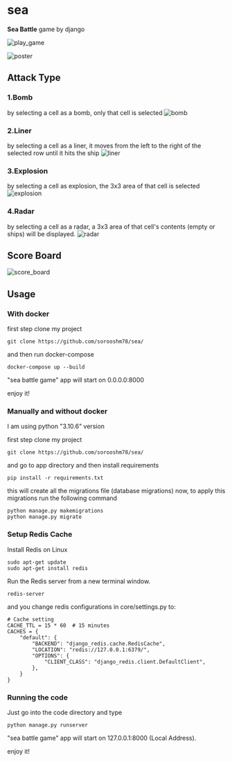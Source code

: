 # sea
**Sea Battle** game by django

![play_game](https://drive.google.com/uc?export=view&id=1uyG-A2oiW5G8rZmQt8lfG2c9_PHnAY6r)

![poster](https://drive.google.com/uc?export=view&id=1mYVRIFnfkxq_JAYrexWr2bR9Cz6m8hFU)

## Attack Type

### 1.Bomb 
by selecting a cell as a bomb, only that cell is selected
![bomb](https://drive.google.com/uc?export=view&id=18Q0n9eBxcpj-evRqkcPscIEwc9nCaQWd) 

### 2.Liner
by selecting a cell as a liner, it moves from the left to the right of the selected row until it hits the ship
![liner](https://drive.google.com/uc?export=view&id=1CRw08ymSxv3FQNhoksanvXbb9cywMs1d)

### 3.Explosion
by selecting a cell  as explosion, the 3x3 area of that cell is selected
![explosion](https://drive.google.com/uc?export=view&id=1Lv4Rv9ydUIUW87XYICzvSdiyv_aLXT0y)

### 4.Radar
by selecting a cell as a radar, a 3x3 area of that cell's contents (empty or ships) will be displayed.
![radar](https://drive.google.com/uc?export=view&id=1W80QWSzNipvIGb_7hOmNnsFNO2-tH-zt)

## Score Board
![score_board](https://drive.google.com/uc?export=view&id=19nwceFB9uGtASCkhQrdPWHRpGypwz8WJ)

## Usage

### With docker
first step clone my project
```
git clone https://github.com/sorooshm78/sea/
```
and then run docker-compose
```
docker-compose up --build
```
"sea battle game" app will start on 0.0.0.0:8000

enjoy it!

### Manually and without docker
I am using python "3.10.6" version 

first step clone my project
```
git clone https://github.com/sorooshm78/sea/
```

and go to app directory and then install requirements  
```
pip install -r requirements.txt
```

this will create all the migrations file (database migrations) now, to apply this migrations run the following command
```
python manage.py makemigrations
python manage.py migrate
```
### Setup Redis Cache 
Install Redis on Linux 
```
sudo apt-get update
sudo apt-get install redis
```
Run the Redis server from a new terminal window.
```
redis-server
```
and you change redis configurations in core/settings.py to:
```
# Cache setting
CACHE_TTL = 15 * 60  # 15 minutes
CACHES = {
    "default": {
        "BACKEND": "django_redis.cache.RedisCache",
        "LOCATION": "redis://127.0.0.1:6379/",
        "OPTIONS": {
            "CLIENT_CLASS": "django_redis.client.DefaultClient",
        },
    }
}
```

### Running the code 
Just go into the code directory and type 
```
python manage.py runserver
```
"sea battle game" app will start on 127.0.0.1:8000 (Local Address).
 
enjoy it!